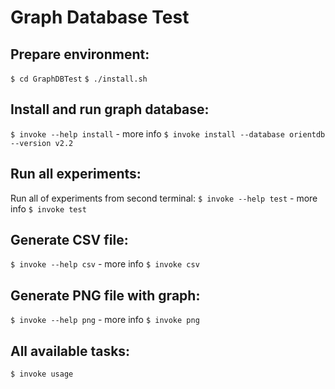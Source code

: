# Graph Database Test 

## Prepare environment: 
`$ cd GraphDBTest`
`$ ./install.sh`

## Install and run graph database: 
`$ invoke --help install` - more info
`$ invoke install --database orientdb --version v2.2`

## Run all experiments:
Run all of experiments from second terminal:
`$ invoke --help test` - more info
`$ invoke test`

## Generate CSV file:
`$ invoke --help csv` - more info
`$ invoke csv`

## Generate PNG file with graph:
`$ invoke --help png` - more info
`$ invoke png`

## All available tasks:
`$ invoke usage`

